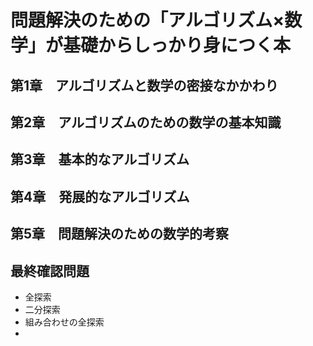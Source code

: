 # 問題解決のための「アルゴリズム×数学」が基礎からしっかり身につく本
## 第1章　アルゴリズムと数学の密接なかかわり
## 第2章　アルゴリズムのための数学の基本知識
## 第3章　基本的なアルゴリズム
## 第4章　発展的なアルゴリズム
## 第5章　問題解決のための数学的考察
## 最終確認問題

- 全探索
- 二分探索
- 組み合わせの全探索
- 